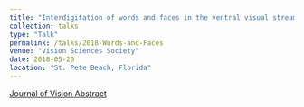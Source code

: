 ```yaml
---
title: "Interdigitation of words and faces in the ventral visual stream."
collection: talks
type: "Talk"
permalink: /talks/2018-Words-and-Faces
venue: "Vision Sciences Society"
date: 2018-05-20
location: "St. Pete Beach, Florida"
---
```


[Journal of Vision Abstract](https://jov.arvojournals.org/article.aspx?articleid=2699541)
